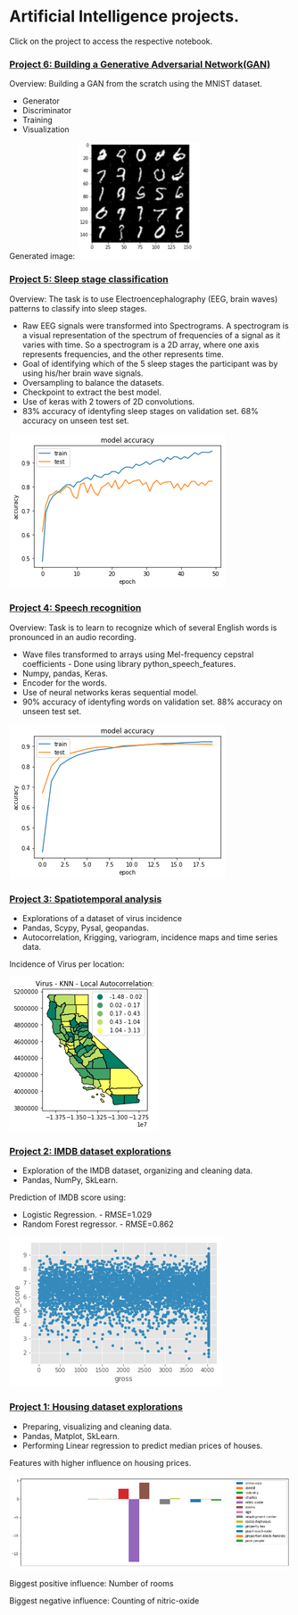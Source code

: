 # Artificial Intelligence projects.
Click on the project to access the respective notebook.

### [Project 6: Building a Generative Adversarial Network(GAN)](https://github.com/AgnerPiton/Portfolio/blob/master/Coursera_DCGAN.ipynb)

Overview: Building a GAN from the scratch using the MNIST dataset.

- Generator
- Discriminator
- Training
- Visualization

Generated image:
![](/images/MNISTgenerated.png)

### [Project 5: Sleep stage classification](https://github.com/AgnerPiton/Portfolio/blob/master/Sleep_stage_recognition.ipynb)

Overview: The task is to use Electroencephalography (EEG, brain waves) patterns to classify into sleep stages.

- Raw EEG signals were transformed into Spectrograms. A spectrogram is a visual representation of the spectrum of frequencies of a signal as it varies
with time. So a spectrogram is a 2D array, where one axis represents frequencies, and the other represents time.
- Goal of identifying which of the 5 sleep stages the participant was by using his/her brain wave signals. 
- Oversampling to balance the datasets.
- Checkpoint to extract the best model.
- Use of keras with 2 towers of 2D convolutions.
- 83% accuracy of identyfing sleep stages on validation set. 68% accuracy on unseen test set.

![](/images/Sleep_stage_training.png)

### [Project 4: Speech recognition](https://github.com/AgnerPiton/Portfolio/blob/master/Speech_recognition.ipynb)

Overview: Task is to learn to recognize which of several English words is pronounced in an audio recording. 

- Wave files transformed to arrays using Mel-frequency cepstral coefficients - Done using library python_speech_features. 
- Numpy, pandas, Keras. 
- Encoder for the words.
- Use of neural networks keras sequential model. 
- 90% accuracy of identyfing words on validation set. 88% accuracy on unseen test set.

![](/images/Speech_rec_training.png)

### [Project 3: Spatiotemporal analysis](https://github.com/AgnerPiton/Portfolio/blob/master/Spatiotemporal_analysis.ipynb)
- Explorations of a dataset of virus incidence
- Pandas, Scypy, Pysal, geopandas.
- Autocorrelation, Krigging, variogram, incidence maps and time series data.

Incidence of Virus per location:

![](/images/KNN-Autocorrelation.png)

### [Project 2: IMDB dataset explorations](https://github.com/AgnerPiton/Portfolio/blob/master/IMDB_explorations.ipynb)
- Exploration of the IMDB dataset, organizing and cleaning data.
- Pandas, NumPy, SkLearn.

Prediction of IMDB score using:
- Logistic Regression. - RMSE=1.029
- Random Forest regressor. - RMSE=0.862

![](/images/Gross.png)

### [Project 1: Housing dataset explorations](https://github.com/AgnerPiton/Portfolio/blob/master/Housing_explorations.ipynb)
- Preparing, visualizing and cleaning data.
- Pandas, Matplot, SkLearn.
- Performing Linear regression to predict median prices of houses.

Features with higher influence on housing prices. 

![](/images/Housing.png)

Biggest positive influence: Number of rooms 

Biggest negative influence: Counting of nitric-oxide 


